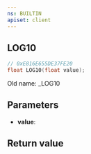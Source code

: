 ```yaml
---
ns: BUILTIN
apiset: client
---
```

## LOG10

```c
// 0xE816E655DE37FE20
float LOG10(float value);
```

Old name: _LOG10

## Parameters
* **value**:

## Return value


